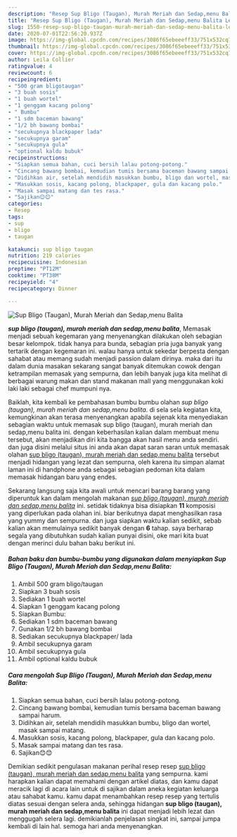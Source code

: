 ```yaml
---
description: "Resep Sup Bligo (Taugan), Murah Meriah dan Sedap,menu Balita Lezat"
title: "Resep Sup Bligo (Taugan), Murah Meriah dan Sedap,menu Balita Lezat"
slug: 1550-resep-sup-bligo-taugan-murah-meriah-dan-sedap-menu-balita-lezat
date: 2020-07-01T22:56:20.937Z
image: https://img-global.cpcdn.com/recipes/3086f65ebeeeff33/751x532cq70/sup-bligo-taugan-murah-meriah-dan-sedapmenu-balita-foto-resep-utama.jpg
thumbnail: https://img-global.cpcdn.com/recipes/3086f65ebeeeff33/751x532cq70/sup-bligo-taugan-murah-meriah-dan-sedapmenu-balita-foto-resep-utama.jpg
cover: https://img-global.cpcdn.com/recipes/3086f65ebeeeff33/751x532cq70/sup-bligo-taugan-murah-meriah-dan-sedapmenu-balita-foto-resep-utama.jpg
author: Leila Collier
ratingvalue: 4
reviewcount: 6
recipeingredient:
- "500 gram bligotaugan"
- "3 buah sosis"
- "1 buah wortel"
- "1 genggam kacang polong"
- " Bumbu"
- "1 sdm baceman bawang"
- "1/2 bh bawang bombai"
- "secukupnya blackpaper lada"
- "secukupnya garam"
- "secukupnya gula"
- "optional kaldu bubuk"
recipeinstructions:
- "Siapkan semua bahan, cuci bersih lalau potong-potong."
- "Cincang bawang bombai, kemudian tumis bersama baceman bawang sampai harum."
- "Didihkan air, setelah mendidih masukkan bumbu, bligo dan wortel, masak sampai matang."
- "Masukkan sosis, kacang polong, blackpaper, gula dan kacang polo."
- "Masak sampai matang dan tes rasa."
- "Sajikan😊😊"
categories:
- Resep
tags:
- sup
- bligo
- taugan

katakunci: sup bligo taugan 
nutrition: 219 calories
recipecuisine: Indonesian
preptime: "PT12M"
cooktime: "PT38M"
recipeyield: "4"
recipecategory: Dinner

---
```



![Sup Bligo (Taugan), Murah Meriah dan Sedap,menu Balita](https://img-global.cpcdn.com/recipes/3086f65ebeeeff33/751x532cq70/sup-bligo-taugan-murah-meriah-dan-sedapmenu-balita-foto-resep-utama.jpg)

<b><i>sup bligo (taugan), murah meriah dan sedap,menu balita</i></b>, Memasak menjadi sebuah kegemaran yang menyenangkan dilakukan oleh sebagian besar kelompok. tidak hanya para bunda, sebagian pria juga banyak yang tertarik dengan kegemaran ini. walau hanya untuk sekedar berpesta dengan sahabat atau memang sudah menjadi passion dalam dirinya. maka dari itu dalam dunia masakan sekarang sangat banyak ditemukan cowok dengan ketrampilan memasak yang sempurna, dan lebih banyak juga kita melihat di berbagai warung makan dan stand makanan mall yang menggunakan koki laki laki sebagai chef mumpuni nya.

Baiklah, kita kembali ke pembahasan bumbu bumbu olahan <i>sup bligo (taugan), murah meriah dan sedap,menu balita</i>. di sela sela kegiatan kita, kemungkinan akan terasa menyenangkan apabila sejenak kita menyediakan sebagian waktu untuk memasak sup bligo (taugan), murah meriah dan sedap,menu balita ini. dengan keberhasilan kalian dalam membuat menu tersebut, akan menjadikan diri kita bangga akan hasil menu anda sendiri. dan juga disini melalui situs ini anda akan dapat saran saran untuk memasak olahan <u>sup bligo (taugan), murah meriah dan sedap,menu balita</u> tersebut menjadi hidangan yang lezat dan sempurna, oleh karena itu simpan alamat laman ini di handphone anda sebagai sebagian pedoman kita dalam memasak hidangan baru yang endes.




Sekarang langsung saja kita awali untuk mencari barang barang yang diperuntuk kan dalam mengolah makanan <u><i>sup bligo (taugan), murah meriah dan sedap,menu balita</i></u> ini. setidak tidaknya bisa disiapkan <b>11</b> komposisi yang diperlukan pada olahan ini. biar berikutnya dapat menghasilkan rasa yang yummy dan sempurna. dan juga siapkan waktu kalian sedikit, sebab kalian akan memulainya sedikit banyak dengan <b>6</b> tahap. saya berharap segala yang dibutuhkan sudah kalian punyai disini, oke mari kita buat dengan merinci dulu bahan baku berikut ini.

<!--inarticleads1-->

##### Bahan baku dan bumbu-bumbu yang digunakan dalam menyiapkan Sup Bligo (Taugan), Murah Meriah dan Sedap,menu Balita:

1. Ambil 500 gram bligo/taugan
1. Siapkan 3 buah sosis
1. Sediakan 1 buah wortel
1. Siapkan 1 genggam kacang polong
1. Siapkan  Bumbu:
1. Sediakan 1 sdm baceman bawang
1. Gunakan 1/2 bh bawang bombai
1. Sediakan secukupnya blackpaper/ lada
1. Ambil secukupnya garam
1. Ambil secukupnya gula
1. Ambil optional kaldu bubuk




<!--inarticleads2-->

##### Cara mengolah Sup Bligo (Taugan), Murah Meriah dan Sedap,menu Balita:

1. Siapkan semua bahan, cuci bersih lalau potong-potong.
1. Cincang bawang bombai, kemudian tumis bersama baceman bawang sampai harum.
1. Didihkan air, setelah mendidih masukkan bumbu, bligo dan wortel, masak sampai matang.
1. Masukkan sosis, kacang polong, blackpaper, gula dan kacang polo.
1. Masak sampai matang dan tes rasa.
1. Sajikan😊😊




Demikian sedikit pengulasan makanan perihal resep resep <u>sup bligo (taugan), murah meriah dan sedap,menu balita</u> yang sempurna. kami harapkan kalian dapat memahami dengan artikel diatas, dan kamu dapat meracik lagi di acara lain untuk di sajikan dalam aneka kegiatan keluarga atau sahabat kamu. kamu dapat menambahkan resep resep yang tertulis diatas sesuai dengan selera anda, sehingga hidangan <b>sup bligo (taugan), murah meriah dan sedap,menu balita</b> ini dapat menjadi lebih lezat dan menggugah selera lagi. demikianlah penjelasan singkat ini, sampai jumpa kembali di lain hal. semoga hari anda menyenangkan.
